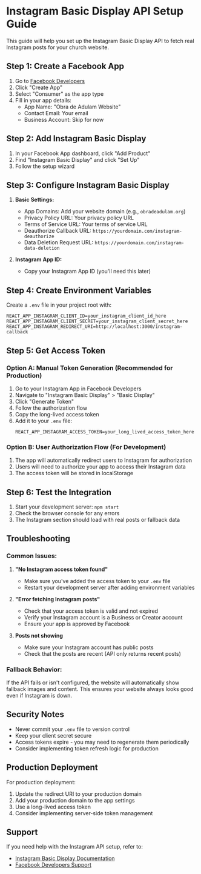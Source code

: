 # Instagram Basic Display API Setup Guide

This guide will help you set up the Instagram Basic Display API to fetch real Instagram posts for your church website.

## Step 1: Create a Facebook App

1. Go to [Facebook Developers](https://developers.facebook.com/)
2. Click "Create App"
3. Select "Consumer" as the app type
4. Fill in your app details:
   - App Name: "Obra de Adulam Website"
   - Contact Email: Your email
   - Business Account: Skip for now

## Step 2: Add Instagram Basic Display

1. In your Facebook App dashboard, click "Add Product"
2. Find "Instagram Basic Display" and click "Set Up"
3. Follow the setup wizard

## Step 3: Configure Instagram Basic Display

1. **Basic Settings:**
   - App Domains: Add your website domain (e.g., `obradeadulam.org`)
   - Privacy Policy URL: Your privacy policy URL
   - Terms of Service URL: Your terms of service URL
   - Deauthorize Callback URL: `https://yourdomain.com/instagram-deauthorize`
   - Data Deletion Request URL: `https://yourdomain.com/instagram-data-deletion`

2. **Instagram App ID:**
   - Copy your Instagram App ID (you'll need this later)

## Step 4: Create Environment Variables

Create a `.env` file in your project root with:

```env
REACT_APP_INSTAGRAM_CLIENT_ID=your_instagram_client_id_here
REACT_APP_INSTAGRAM_CLIENT_SECRET=your_instagram_client_secret_here
REACT_APP_INSTAGRAM_REDIRECT_URI=http://localhost:3000/instagram-callback
```

## Step 5: Get Access Token

### Option A: Manual Token Generation (Recommended for Production)

1. Go to your Instagram App in Facebook Developers
2. Navigate to "Instagram Basic Display" > "Basic Display"
3. Click "Generate Token"
4. Follow the authorization flow
5. Copy the long-lived access token
6. Add it to your `.env` file:
   ```env
   REACT_APP_INSTAGRAM_ACCESS_TOKEN=your_long_lived_access_token_here
   ```

### Option B: User Authorization Flow (For Development)

1. The app will automatically redirect users to Instagram for authorization
2. Users will need to authorize your app to access their Instagram data
3. The access token will be stored in localStorage

## Step 6: Test the Integration

1. Start your development server: `npm start`
2. Check the browser console for any errors
3. The Instagram section should load with real posts or fallback data

## Troubleshooting

### Common Issues:

1. **"No Instagram access token found"**
   - Make sure you've added the access token to your `.env` file
   - Restart your development server after adding environment variables

2. **"Error fetching Instagram posts"**
   - Check that your access token is valid and not expired
   - Verify your Instagram account is a Business or Creator account
   - Ensure your app is approved by Facebook

3. **Posts not showing**
   - Make sure your Instagram account has public posts
   - Check that the posts are recent (API only returns recent posts)

### Fallback Behavior:

If the API fails or isn't configured, the website will automatically show fallback images and content. This ensures your website always looks good even if Instagram is down.

## Security Notes

- Never commit your `.env` file to version control
- Keep your client secret secure
- Access tokens expire - you may need to regenerate them periodically
- Consider implementing token refresh logic for production

## Production Deployment

For production deployment:

1. Update the redirect URI to your production domain
2. Add your production domain to the app settings
3. Use a long-lived access token
4. Consider implementing server-side token management

## Support

If you need help with the Instagram API setup, refer to:
- [Instagram Basic Display Documentation](https://developers.facebook.com/docs/instagram-basic-display-api/)
- [Facebook Developers Support](https://developers.facebook.com/support/) 